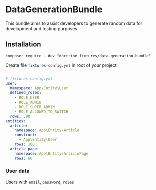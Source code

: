 # DataGenerationBundle

This bundle aims to assist developers to generate random data for development and testing purposes.

## Installation

`composer require --dev "doctrine-fixtures/data-generation-bundle"`

Create file `fixtures-config.yml` in root of your project:

```yaml

# fixtures-config.yml
user:
  namespace: App\Entity\User
  defined_roles:
    - ROLE_USER
    - ROLE_ADMIN
    - ROLE_SUPER_ADMIN
    - ROLE_ALLOWED_TO_SWITCH
  rows: 500
entities:
  article:
    namespace: App\Entity\Article
    construct:
      - App\Entity\User
    rows: 100
  article_page:
    namespace: App\Entity\ArticlePage
    rows: 60

```

### User data

Users with `email`, `password`, `roles`
